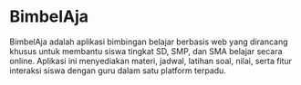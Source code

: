 # BimbelAja
BimbelAja adalah aplikasi bimbingan belajar berbasis web yang dirancang khusus untuk membantu siswa tingkat SD, SMP, dan SMA belajar secara online. Aplikasi ini menyediakan materi, jadwal, latihan soal, nilai, serta fitur interaksi siswa dengan guru dalam satu platform terpadu.
